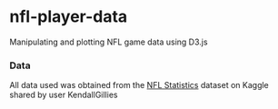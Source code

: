 # nfl-player-data
Manipulating and plotting NFL game data using D3.js


### Data

All data used was obtained from the [NFL Statistics](https://www.kaggle.com/kendallgillies/nflstatistics/version/1) dataset on Kaggle shared by user KendallGillies